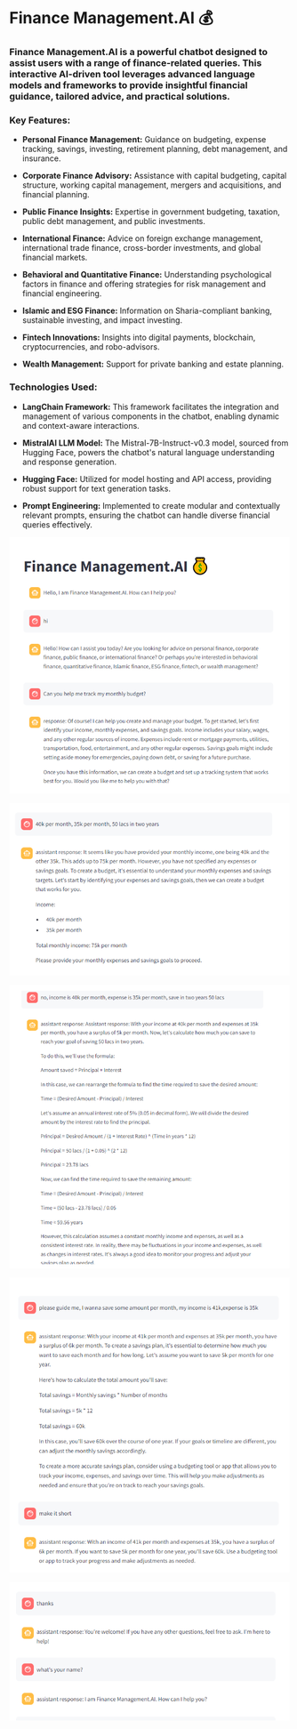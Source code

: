 # **Finance Management.AI 💰**  
  

### **Finance Management.AI** is a powerful chatbot designed to assist users with a range of finance-related queries. This interactive AI-driven tool leverages advanced language models and frameworks to provide insightful financial guidance, tailored advice, and practical solutions.  
  

### **Key Features:**  
  

- **Personal Finance Management:** Guidance on budgeting, expense tracking, savings, investing, retirement planning, debt management, and insurance.  
  

- **Corporate Finance Advisory:** Assistance with capital budgeting, capital structure, working capital management, mergers and acquisitions, and financial planning.  
  

- **Public Finance Insights:** Expertise in government budgeting, taxation, public debt management, and public investments.  
  

- **International Finance:** Advice on foreign exchange management, international trade finance, cross-border investments, and global financial markets.  
  

- **Behavioral and Quantitative Finance:** Understanding psychological factors in finance and offering strategies for risk management and financial engineering.  
  

- **Islamic and ESG Finance:** Information on Sharia-compliant banking, sustainable investing, and impact investing.  
  

- **Fintech Innovations:** Insights into digital payments, blockchain, cryptocurrencies, and robo-advisors.  
  

- **Wealth Management:** Support for private banking and estate planning.  
  

### **Technologies Used:**  
  

- **LangChain Framework:** This framework facilitates the integration and management of various components in the chatbot, enabling dynamic and context-aware interactions.  
  

- **MistralAI LLM Model:** The Mistral-7B-Instruct-v0.3 model, sourced from Hugging Face, powers the chatbot's natural language understanding and response generation.  
  

- **Hugging Face:** Utilized for model hosting and API access, providing robust support for text generation tasks.  
  

- **Prompt Engineering:** Implemented to create modular and contextually relevant prompts, ensuring the chatbot can handle diverse financial queries effectively.  
  

![](https://github.com/SheikhEbadaBinAshraf/Finance-Management.AI-/blob/main/Screenshot%201.png?raw=true)  
  

![](https://github.com/SheikhEbadaBinAshraf/Finance-Management.AI-/blob/main/Screenshot%202.png?raw=true)  
  

![](https://github.com/SheikhEbadaBinAshraf/Finance-Management.AI-/blob/main/Screenshot%203.png?raw=true)  
  

![](https://github.com/SheikhEbadaBinAshraf/Finance-Management.AI-/blob/main/Screenshot%204.png?raw=true)  
  

![](https://github.com/SheikhEbadaBinAshraf/Finance-Management.AI-/blob/main/Screenshot%205.png?raw=true)  
